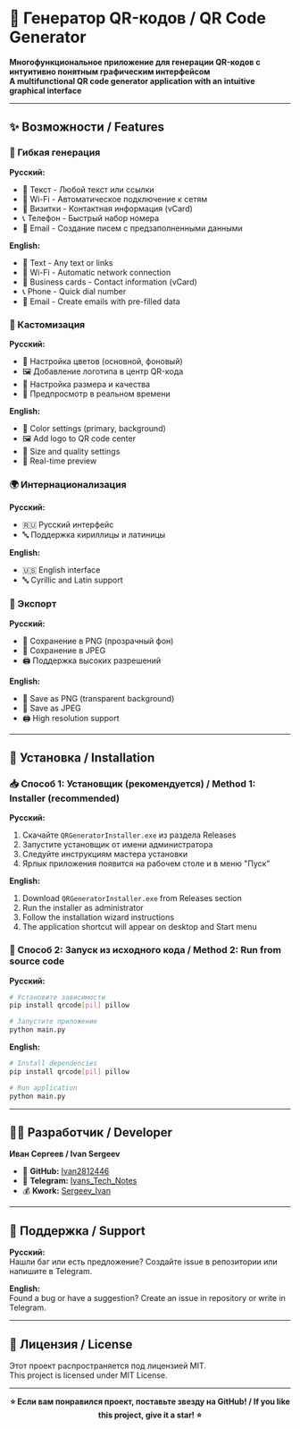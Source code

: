 # 🎯 Генератор QR-кодов / QR Code Generator

**Многофункциональное приложение для генерации QR-кодов с интуитивно понятным графическим интерфейсом**  
**A multifunctional QR code generator application with an intuitive graphical interface**

---

## ✨ Возможности / Features

### 🎨 Гибкая генерация
**Русский:**
- 📝 Текст - Любой текст или ссылки
- 📶 Wi-Fi - Автоматическое подключение к сетям
- 👤 Визитки - Контактная информация (vCard)
- 📞 Телефон - Быстрый набор номера
- 📧 Email - Создание писем с предзаполненными данными

**English:**
- 📝 Text - Any text or links
- 📶 Wi-Fi - Automatic network connection
- 👤 Business cards - Contact information (vCard)
- 📞 Phone - Quick dial number
- 📧 Email - Create emails with pre-filled data

### 💅 Кастомизация
**Русский:**
- 🎨 Настройка цветов (основной, фоновый)
- 🖼️ Добавление логотипа в центр QR-кода
- 📏 Настройка размера и качества
- 👀 Предпросмотр в реальном времени

**English:**
- 🎨 Color settings (primary, background)
- 🖼️ Add logo to QR code center
- 📏 Size and quality settings
- 👀 Real-time preview

### 🌍 Интернационализация
**Русский:**
- 🇷🇺 Русский интерфейс
- 🔤 Поддержка кириллицы и латиницы

**English:**
- 🇺🇸 English interface
- 🔤 Cyrillic and Latin support

### 💾 Экспорт
**Русский:**
- 📁 Сохранение в PNG (прозрачный фон)
- 📁 Сохранение в JPEG
- 🖨️ Поддержка высоких разрешений

**English:**
- 📁 Save as PNG (transparent background)
- 📁 Save as JPEG
- 🖨️ High resolution support

---

## 🚀 Установка / Installation

### 📥 Способ 1: Установщик (рекомендуется) / Method 1: Installer (recommended)

**Русский:**
1. Скачайте `QRGeneratorInstaller.exe` из раздела Releases
2. Запустите установщик от имени администратора
3. Следуйте инструкциям мастера установки
4. Ярлык приложения появится на рабочем столе и в меню "Пуск"

**English:**
1. Download `QRGeneratorInstaller.exe` from Releases section
2. Run the installer as administrator
3. Follow the installation wizard instructions
4. The application shortcut will appear on desktop and Start menu


### 🐍 Способ 2: Запуск из исходного кода / Method 2: Run from source code

**Русский:**
```bash
# Установите зависимости
pip install qrcode[pil] pillow

# Запустите приложение
python main.py
```

**English:**
```bash
# Install dependencies
pip install qrcode[pil] pillow

# Run application
python main.py
```

---

## 👨‍💻 Разработчик / Developer

**Иван Сергеев / Ivan Sergeev**

- 💼 **GitHub:** [Ivan2812446](https://github.com/Ivan2812446)
- 📝 **Telegram:** [Ivans_Tech_Notes](https://t.me/Ivans_Tech_Notes)
- 💰 **Kwork:** [Sergeev_Ivan](https://kwork.ru/user/Sergeev_Ivan)

---

## 🤝 Поддержка / Support

**Русский:**  
Нашли баг или есть предложение? Создайте issue в репозитории или напишите в Telegram.

**English:**  
Found a bug or have a suggestion? Create an issue in repository or write in Telegram.

---

## 📄 Лицензия / License

Этот проект распространяется под лицензией MIT.  
This project is licensed under MIT License.

---

<div align="center">

**⭐ Если вам понравился проект, поставьте звезду на GitHub! / If you like this project, give it a star! ⭐**

</div>
